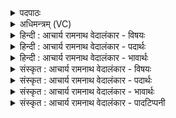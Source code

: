 <details><summary>पदपाठः</summary>

श꣢म्। नः꣢। देवीः꣢। अ꣣भि꣡ष्ट꣢ये। शम्। नः꣣। भवन्तु। पीत꣡ये꣢। शम्। योः। अ꣣भि꣢। स्र꣣वन्तु। नः। ३३।
</details>

<details><summary>अधिमन्त्रम् (VC)</summary>

- अग्निः
- सिन्धुद्वीप आम्बरीषः, त्रित आप्त्यो वा
- गायत्री
- षड्जः
- आग्नेयं काण्डम्
</details>

<details><summary>हिन्दी : आचार्य रामनाथ वेदालंकार - विषयः</summary>

अग्नि-ज्वालाओं के तुल्य ईश्वरीय दिव्यशक्तियाँ हमारे लिए क्या करें, यह कहते हैं।
</details>

<details><summary>हिन्दी : आचार्य रामनाथ वेदालंकार - पदार्थः</summary>

पदार्थान्वयभाषाः -  (देवीः) भौतिक अग्नि की दिव्य ज्वालाओं के समान परमात्माग्नि की दिव्य शक्तियाँ (अभिष्टये) अभीष्ट की प्राप्ति के अर्थ (नः) हमारे लिए (शम्) कल्याणकारिणी हों, (पीतये) प्राप्त के रक्षार्थ (नः) हमारे लिए (शम्) कल्याणकारिणी (भवन्तु) हों। (नः) हमारे (शं योः) आगत कष्टों के शमनार्थ तथा अनागत कष्टों को दूर रखने के लिए (अभिस्रवन्तु) चारों ओर प्रवाहित होती रहें ॥१३॥
</details>

<details><summary>हिन्दी : आचार्य रामनाथ वेदालंकार - भावार्थः</summary>

भावार्थभाषाः -  अभिष्टि और पीति शब्दों से क्रमशः योग और क्षेम का ग्रहण होता है। अप्राप्त की प्राप्ति को अभिष्टि या योग कहते हैं और प्राप्त की रक्षा को पीति या क्षेम। परमेश्वर की दिव्य शक्तियाँ हमें योग-क्षेम प्रदान करें, यह अभिप्राय है। साथ ही जिन आपदाओं से ग्रस्त होकर हम पीड़ित होते हैं और जिन अनागत आपदाओं के भय से संत्रस्त होते हैं कि कहीं ऐसा न हो कि वे हमें धर-दबोचें, वे सब आपत्तियाँ परमेश्वर की दिव्य शक्तियों के प्रभाव से और हमारे पुरुषार्थ से दूर हो जाएँ ॥१३॥
</details>

<details><summary>संस्कृत : आचार्य रामनाथ वेदालंकार - विषयः</summary>

अग्नेर्ज्वाला इव परमेश्वरस्य दिव्यशक्तयोऽस्मभ्यं किं कुर्वन्त्वित्याह।
</details>

<details><summary>संस्कृत : आचार्य रामनाथ वेदालंकार - पदार्थः</summary>

पदार्थान्वयभाषाः -  (देवीः२) भौतिकाग्नेर्देदीप्यमाना ज्वाला इव परमात्माग्नेर्दिव्यशक्तयः। जसि देव्यः इति प्राप्ते वा छन्दसि।’ अ० ६।१।१०६ इति नियमेन वैकल्पिकः पूर्वसवर्णदीर्घः। (अभिष्टये) अभीष्टप्राप्तये। इष्टिः इच्छा, इषु इच्छायाम्, क्तिन्। अभि-इष्टि, एमन्नादिषु छन्दसि पररूपं वाच्यम्।’ अ० ६।१।९४ वा०, अनेन पररूपम्। (नः) अस्मभ्यम् (शम्) कल्याणकारिण्यः भवन्तु, (पीतये) प्राप्तस्य रक्षणाय च। पा रक्षणे भावे क्तिनि घुमास्थागापाजहातिसां हलि।’ अ० ६।४।६६ इतीत्वम्। (नः) अस्मभ्यम् (शम्) कल्याणकारिण्यः (भवन्तु) जायन्ताम्। किञ्च, (नः) अस्माकम् (शं योः) आगतानां कष्टानां शमनाय, अनागतानां च यावनाय दूरे रक्षणाय। शं योः शमनं च रोगाणां यावनं च भयानाम् इति निरुक्तम्। ४।२१। (अभिस्रवन्तु) सर्वतः प्रवहन्तु ॥१३॥
</details>

<details><summary>संस्कृत : आचार्य रामनाथ वेदालंकार - भावार्थः</summary>

भावार्थभाषाः -  अभीष्टिपीतिभ्यां क्रमशो योगक्षेमौ गृह्येते। अप्राप्तस्य प्राप्तिरभीष्टिर्योगो वा, प्राप्तस्य रक्षणं पीतिः क्षेमो वा। परमेश्वरस्य दिव्यशक्तयोऽस्मभ्यं योगक्षेमं प्रयच्छन्त्विति भावः। अपि च याभिरापद्भिर्ग्रस्ता वयं पीड्यामहे, यासां चानागतानामापदां भयात् त्रस्यामस्ताः सर्वा आपदः पारमेश्वरीणां दिव्यशक्तीनां प्रभावादस्मत्पुरुषार्थेन च पूर्णतो निवारिता भवेयुः ॥१३॥
</details>

<details><summary>संस्कृत : आचार्य रामनाथ वेदालंकार - पादटिप्पनी</summary>

टिप्पणी:   १. ऋ० १०।९।४, य० ३६।१२ दध्यङ् आथर्वण ऋषिः अथ० १।६।१ सिन्धुद्वीपः अथर्वा कृतिर्वा ऋषिः। सर्वत्र अभिष्टये शन्नो इत्यत्र अभिष्टय आपो इति पाठः, आपश्च देवताः। २. यत्र आपो भवन्तु पीतये इति पाठः आपश्च देवताः, तत्र देवीः इति आपः इत्यस्य विशेषणम्। अत्र तु अग्निर्देवता। अतः देवीः इति पदेन भौतिकाग्निपक्षे दीप्तिमत्यो ज्वालाः, परमेश्वरपक्षे च दिव्यशक्तयः इत्यर्थो ग्राह्यः। इतरैर्भाष्यकारैस्तु आपः इति पदमध्याहृत्य व्याख्यातम्।
</details>
